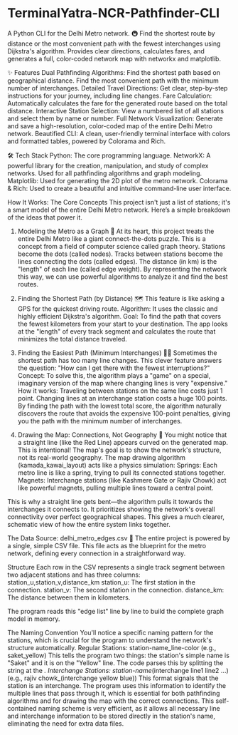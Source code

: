 # TerminalYatra-NCR-Pathfinder-CLI
A Python CLI for the Delhi Metro network. 🚇 Find the shortest route by distance or the most convenient path with the fewest interchanges using Dijkstra's algorithm. Provides clear directions, calculates fares, and generates a full, color-coded network map with networkx and matplotlib.


✨ Features
Dual Pathfinding Algorithms:
Find the shortest path based on geographical distance.
Find the most convenient path with the minimum number of interchanges.
Detailed Travel Directions: Get clear, step-by-step instructions for your journey, including line changes.
Fare Calculation: Automatically calculates the fare for the generated route based on the total distance.
Interactive Station Selection: View a numbered list of all stations and select them by name or number.
Full Network Visualization: Generate and save a high-resolution, color-coded map of the entire Delhi Metro network.
Beautified CLI: A clean, user-friendly terminal interface with colors and formatted tables, powered by Colorama and Rich.


🛠️ Tech Stack
Python: The core programming language.
NetworkX: A powerful library for the creation, manipulation, and study of complex networks. Used for all pathfinding algorithms and graph modeling.
Matplotlib: Used for generating the 2D plot of the metro network.
Colorama & Rich: Used to create a beautiful and intuitive command-line user interface.


How It Works: The Core Concepts
This project isn't just a list of stations; it's a smart model of the entire Delhi Metro network. Here’s a simple breakdown of the ideas that power it.

1. Modeling the Metro as a Graph 🧩
At its heart, this project treats the entire Delhi Metro like a giant connect-the-dots puzzle. This is a concept from a field of computer science called graph theory.
Stations become the dots (called nodes).
Tracks between stations become the lines connecting the dots (called edges).
The distance (in km) is the "length" of each line (called edge weight).
By representing the network this way, we can use powerful algorithms to analyze it and find the best routes.

2. Finding the Shortest Path (by Distance) 🗺️
This feature is like asking a GPS for the quickest driving route.
Algorithm: It uses the classic and highly efficient Dijkstra's algorithm.
Goal: To find the path that covers the fewest kilometers from your start to your destination. The app looks at the "length" of every track segment and calculates the route that minimizes the total distance traveled.

3. Finding the Easiest Path (Minimum Interchanges) 🚶‍♂️
Sometimes the shortest path has too many line changes. This clever feature answers the question: "How can I get there with the fewest interruptions?"
Concept: To solve this, the algorithm plays a "game" on a special, imaginary version of the map where changing lines is very "expensive."
How it works:
Traveling between stations on the same line costs just 1 point.
Changing lines at an interchange station costs a huge 100 points.
By finding the path with the lowest total score, the algorithm naturally discovers the route that avoids the expensive 100-point penalties, giving you the path with the minimum number of interchanges.

4. Drawing the Map: Connections, Not Geography 🎨
You might notice that a straight line (like the Red Line) appears curved on the generated map. This is intentional! The map's goal is to show the network's structure, not its real-world geography.
The map drawing algorithm (kamada_kawai_layout) acts like a physics simulation:
Springs: Each metro line is like a spring, trying to pull its connected stations together.
Magnets: Interchange stations (like Kashmere Gate or Rajiv Chowk) act like powerful magnets, pulling multiple lines toward a central point.

This is why a straight line gets bent—the algorithm pulls it towards the interchanges it connects to. It prioritizes showing the network's overall connectivity over perfect geographical shapes. This gives a much clearer, schematic view of how the entire system links together.

The Data Source: delhi_metro_edges.csv 📂
The entire project is powered by a single, simple CSV file. This file acts as the blueprint for the metro network, defining every connection in a straightforward way.

Structure
Each row in the CSV represents a single track segment between two adjacent stations and has three columns: station_u,station_v,distance_km
station_u: The first station in the connection.
station_v: The second station in the connection.
distance_km: The distance between them in kilometers.

The program reads this "edge list" line by line to build the complete graph model in memory.

The Naming Convention
You'll notice a specific naming pattern for the stations, which is crucial for the program to understand the network's structure automatically.
Regular Stations: station-name_line-color (e.g., saket_yellow) This tells the program two things: the station's simple name is "Saket" and it is on the "Yellow" line. The code parses this by splitting the string at the _.
Interchange Stations: station-name_(interchange line1 line2 ...) (e.g., rajiv chowk_(interchange yellow blue)) This format signals that the station is an interchange. The program uses this information to identify the multiple lines that pass through it, which is essential for both pathfinding algorithms and for drawing the map with the correct connections.
This self-contained naming scheme is very efficient, as it allows all necessary line and interchange information to be stored directly in the station's name, eliminating the need for extra data files.

